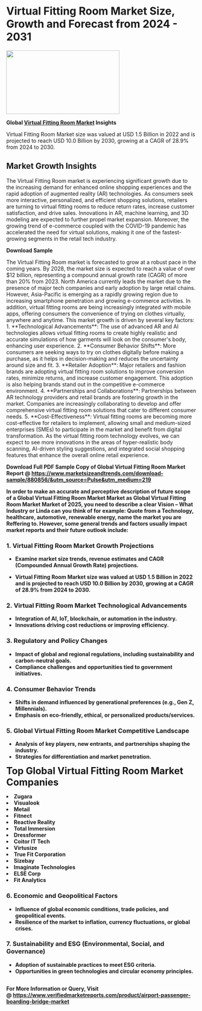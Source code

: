 <H1>Virtual Fitting Room Market Size, Growth and Forecast from 2024 - 2031</H1><img class="aligncenter size-medium wp-image-584254" src="https://thirdeyenews.in/wp-content/uploads/2024/09/Global-Market-Research-300x168.jpeg" alt="" width="300" height="168" /><p><strong>Global&nbsp;<a href="https://www.marketsizeandtrends.com/download-sample/880856/&amp;utm_source=Pulse&amp;utm_medium=219">Virtual Fitting Room Market</a> Insights</strong></p><p>Virtual Fitting Room Market size was valued at USD 1.5 Billion in 2022 and is projected to reach USD 10.0 Billion by 2030, growing at a CAGR of 28.9% from 2024 to 2030.</p><p><h2>Market Growth Insights</h2> <p>The Virtual Fitting Room market is experiencing significant growth due to the increasing demand for enhanced online shopping experiences and the rapid adoption of augmented reality (AR) technologies. As consumers seek more interactive, personalized, and efficient shopping solutions, retailers are turning to virtual fitting rooms to reduce return rates, increase customer satisfaction, and drive sales. Innovations in AR, machine learning, and 3D modeling are expected to further propel market expansion. Moreover, the growing trend of e-commerce coupled with the COVID-19 pandemic has accelerated the need for virtual solutions, making it one of the fastest-growing segments in the retail tech industry.</p> <p><strong>Download Sample</strong></p> <p>The Virtual Fitting Room market is forecasted to grow at a robust pace in the coming years. By 2028, the market size is expected to reach a value of over $12 billion, representing a compound annual growth rate (CAGR) of more than 20% from 2023. North America currently leads the market due to the presence of major tech companies and early adoption by large retail chains. However, Asia-Pacific is emerging as a rapidly growing region due to increasing smartphone penetration and growing e-commerce activities. In addition, virtual fitting rooms are being increasingly integrated with mobile apps, offering consumers the convenience of trying on clothes virtually, anywhere and anytime. This market growth is driven by several key factors: 1. **Technological Advancements**: The use of advanced AR and AI technologies allows virtual fitting rooms to create highly realistic and accurate simulations of how garments will look on the consumer's body, enhancing user experience. 2. **Consumer Behavior Shifts**: More consumers are seeking ways to try on clothes digitally before making a purchase, as it helps in decision-making and reduces the uncertainty around size and fit. 3. **Retailer Adoption**: Major retailers and fashion brands are adopting virtual fitting room solutions to improve conversion rates, minimize returns, and increase customer engagement. This adoption is also helping brands stand out in the competitive e-commerce environment. 4. **Partnerships and Collaborations**: Partnerships between AR technology providers and retail brands are fostering growth in the market. Companies are increasingly collaborating to develop and offer comprehensive virtual fitting room solutions that cater to different consumer needs. 5. **Cost-Effectiveness**: Virtual fitting rooms are becoming more cost-effective for retailers to implement, allowing small and medium-sized enterprises (SMEs) to participate in the market and benefit from digital transformation. As the virtual fitting room technology evolves, we can expect to see more innovations in the areas of hyper-realistic body scanning, AI-driven styling suggestions, and integrated social shopping features that enhance the overall online retail experience. <p><strong></p><p><span class=""><strong>Download Full PDF Sample Copy of Global Virtual Fitting Room Market Report</strong> @ <a href="https://www.marketsizeandtrends.com/download-sample/880856/&amp;utm_source=Pulse&amp;utm_medium=219" target="_blank">https://www.marketsizeandtrends.com/download-sample/880856/&amp;utm_source=Pulse&amp;utm_medium=219</a></span></p><p>In order to make an accurate and perceptive description of future scope of a Global&nbsp;Virtual Fitting Room Market Market as Global&nbsp;Virtual Fitting Room Market Market of 2025, you need to describe a clear Vision &ndash; What Industry or Linda can you think of for example: Quote from a Technology, healthcare, automotive, renewable energy, name the market you are Reffering to. However, some general trends and factors usually impact market reports and their future outlook include:</p><h3>1.&nbsp;<strong>Virtual Fitting Room Market Growth Projections</strong></h3><ul><li>Examine market size trends, revenue estimates and CAGR (Compounded Annual Growth Rate) projections.</li><li><p>Virtual Fitting Room Market size was valued at USD 1.5 Billion in 2022 and is projected to reach USD 10.0 Billion by 2030, growing at a CAGR of 28.9% from 2024 to 2030.</p></li></ul><h3>2.&nbsp;<strong>Virtual Fitting Room Market Technological Advancements</strong></h3><ul><li>Integration of AI, IoT, blockchain, or automation in the industry.</li><li>Innovations driving cost reductions or improving efficiency.</li></ul><h3>3.&nbsp;<strong>Regulatory and Policy Changes</strong></h3><ul><li>Impact of global and regional regulations, including sustainability and carbon-neutral goals.</li><li>Compliance challenges and opportunities tied to government initiatives.</li></ul><h3>4.&nbsp;<strong>Consumer Behavior Trends</strong></h3><ul><li>Shifts in demand influenced by generational preferences (e.g., Gen Z, Millennials).</li><li>Emphasis on eco-friendly, ethical, or personalized products/services.</li></ul><h3>5.&nbsp;<strong>Global Virtual Fitting Room Market Competitive Landscape</strong></h3><ul><li>Analysis of key players, new entrants, and partnerships shaping the industry.</li><li>Strategies for differentiation and market penetration.</li></ul><p data-pm-slice="1 1 []"><span style="color: inherit; font-family: inherit; font-size: 25px;">Top Global Virtual Fitting Room Market Companies</span></p><div class="" data-test-id=""><p><li>Zugara</li><li> Visualook</li><li> Metail</li><li> Fitnect</li><li> Reactive Reality</li><li> Total Immersion</li><li> Dressformer</li><li> Coitor IT Tech</li><li> Virtusize</li><li> True Fit Corporation</li><li> Sizebay</li><li> Imaginate Technologies</li><li> ELSE Corp</li><li> Fit Analytics</li></p></div><h3>6.&nbsp;<strong>Economic and Geopolitical Factors</strong></h3><ul><li>Influence of global economic conditions, trade policies, and geopolitical events.</li><li>Resilience of the market to inflation, currency fluctuations, or global crises.</li></ul><h3>7.&nbsp;<strong>Sustainability and ESG (Environmental, Social, and Governance)</strong></h3><ul><li>Adoption of sustainable practices to meet ESG criteria.</li><li>Opportunities in green technologies and circular economy principles.</li></ul><h2><strong style="font-size: 14px;">For More Information or Query, Visit @&nbsp;</strong><a style="background-color: #ffffff; font-size: 14px;" href="https://www.marketsizeandtrends.com/report/virtual-fitting-room-market/" target="_blank">https://www.verifiedmarketreports.com/product/airport-passenger-boarding-bridge-market</a></h2>
